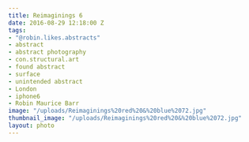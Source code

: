 ```yaml
---
title: Reimaginings 6
date: 2016-08-29 12:18:00 Z
tags:
- "@robin.likes.abstracts"
- abstract
- abstract photography
- con.structural.art
- found abstract
- surface
- unintended abstract
- London
- iphone6
- Robin Maurice Barr
image: "/uploads/Reimaginings%20red%20&%20blue%2072.jpg"
thumbnail_image: "/uploads/Reimaginings%20red%20&%20blue%2072.jpg"
layout: photo
---
```


